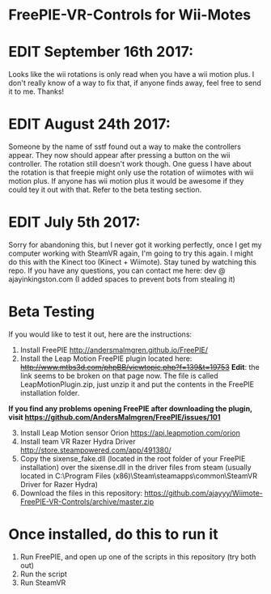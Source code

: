 # FreePIE-VR-Controls for Wii-Motes

# EDIT September 16th 2017:

Looks like the wii rotations is only read when you have a wii motion plus. I don't really know of a way to fix that, if anyone finds away, feel free to send it to me. Thanks!

# EDIT August 24th 2017:

Someone by the name of sstf found out a way to make the controllers appear. They now should appear after pressing a button on the wii controller. The rotation still doesn't work though. One guess I have about the rotation is that freepie might only use the rotation of wiimotes with wii motion plus. If anyone has wii motion plus it would be awesome if they could tey it out with that. Refer to the beta testing section.

# EDIT July 5th 2017:

Sorry for abandoning this, but I never got it working perfectly, once I get my computer working with SteamVR again, I'm going to try this again. I might do this with the Kinect too (Kinect + Wiimote). Stay tuned by watching this repo. If you have any questions, you can contact me here: dev   @   ajayinkingston.com (I added spaces to prevent bots from stealing it)

# Beta Testing
If you would like to test it out, here are the instructions:

1. Install FreePIE http://andersmalmgren.github.io/FreePIE/
2. Install the Leap Motion FreePIE plugin located here: ~~http://www.mtbs3d.com/phpBB/viewtopic.php?f=139&t=19753~~ **Edit**: the link seems to be broken on that page now. The file is called LeapMotionPlugin.zip, just unzip it and put the contents in the FreePIE installation folder.

<b>If you find any problems opening FreePIE after downloading the plugin, visit https://github.com/AndersMalmgren/FreePIE/issues/101</b>

3. Install Leap Motion sensor Orion https://api.leapmotion.com/orion
4. Install team VR Razer Hydra Driver http://store.steampowered.com/app/491380/
5. Copy the sixense_fake.dll (located in the root folder of your FreePIE installation) over the sixense.dll in the driver files from steam (usually located in C:\Program Files (x86)\Steam\steamapps\common\SteamVR Driver for Razer Hydra)
6. Download the files in this repository: https://github.com/ajayyy/Wiimote-FreePIE-VR-Controls/archive/master.zip

# Once installed, do this to run it
1. Run FreePIE, and open up one of the scripts in this repository (try both out)
2. Run the script
3. Run SteamVR
